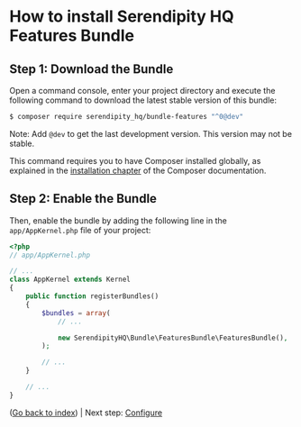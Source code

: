 How to install Serendipity HQ Features Bundle
=============================================

Step 1: Download the Bundle
---------------------------

Open a command console, enter your project directory and execute the
following command to download the latest stable version of this bundle:

```bash
$ composer require serendipity_hq/bundle-features "^0@dev"
```

Note: Add `@dev` to get the last development version. This version may not be stable.

This command requires you to have Composer installed globally, as explained
in the [installation chapter](https://getcomposer.org/doc/00-intro.md)
of the Composer documentation.

Step 2: Enable the Bundle
-------------------------

Then, enable the bundle by adding the following line in the `app/AppKernel.php`
file of your project:

```php
<?php
// app/AppKernel.php

// ...
class AppKernel extends Kernel
{
    public function registerBundles()
    {
        $bundles = array(
            // ...

            new SerendipityHQ\Bundle\FeaturesBundle\FeaturesBundle(),
        );

        // ...
    }

    // ...
}
```

([Go back to index](Index.md)) | Next step: [Configure](Configuration.md)
